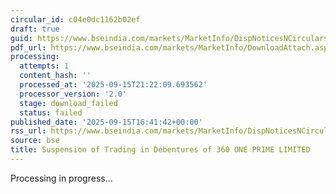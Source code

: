 ```yaml
---
circular_id: c04e0dc1162b02ef
draft: true
guid: https://www.bseindia.com/markets/MarketInfo/DispNoticesNCirculars.aspx?Noticeid={2896C82E-5413-4C53-89D0-D24022F233BC}&noticeno=20250915-71&dt=09/15/2025&icount=71&totcount=81&flag=0
pdf_url: https://www.bseindia.com/markets/MarketInfo/DownloadAttach.aspx?id=20250915-71&attachedId=
processing:
  attempts: 1
  content_hash: ''
  processed_at: '2025-09-15T21:22:09.693562'
  processor_version: '2.0'
  stage: download_failed
  status: failed
published_date: '2025-09-15T16:41:42+00:00'
rss_url: https://www.bseindia.com/markets/MarketInfo/DispNoticesNCirculars.aspx?Noticeid={2896C82E-5413-4C53-89D0-D24022F233BC}&noticeno=20250915-71&dt=09/15/2025&icount=71&totcount=81&flag=0
source: bse
title: Suspension of Trading in Debentures of 360 ONE PRIME LIMITED
---
```


Processing in progress...